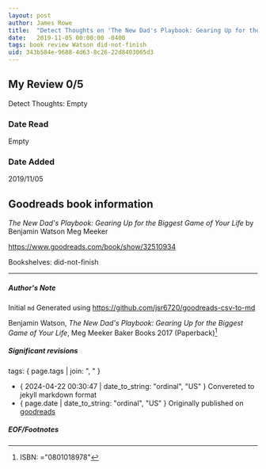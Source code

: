 ```yaml
---
layout: post
author: James Rowe
title:  "Detect Thoughts on 'The New Dad's Playbook: Gearing Up for the Biggest Game of Your Life'"
date:   2019-11-05 00:00:00 -0400
tags: book review Watson did-not-finish
uid: 343b584e-9688-4d63-8c26-22d8403065d3
---
```


<!-- highly dependent on how you personally use jekyll templates, and how you want this to show up -->

## My Review 0/5

Detect Thoughts: Empty

### Date Read
Empty

### Date Added
2019/11/05

## Goodreads book information

*The New Dad's Playbook: Gearing Up for the Biggest Game of Your Life* by Benjamin Watson
Meg Meeker

https://www.goodreads.com/book/show/32510934

Bookshelves: did-not-finish

---

##### Author's Note

Initial `md` Generated using https://github.com/jsr6720/goodreads-csv-to-md

Benjamin Watson, *The New Dad's Playbook: Gearing Up for the Biggest Game of Your Life*, Meg Meeker Baker Books 2017 (Paperback)[^1]

##### Significant revisions

tags: { page.tags | join: ", " } <!-- todo move this somewhere -->

- { 2024-04-22 00:30:47 | date_to_string: "ordinal", "US" } Convereted to jekyll markdown format 
- { page.date | date_to_string: "ordinal", "US" } Originally published on [goodreads](https://www.goodreads.com)

##### EOF/Footnotes

[^1]: ISBN: ="0801018978"